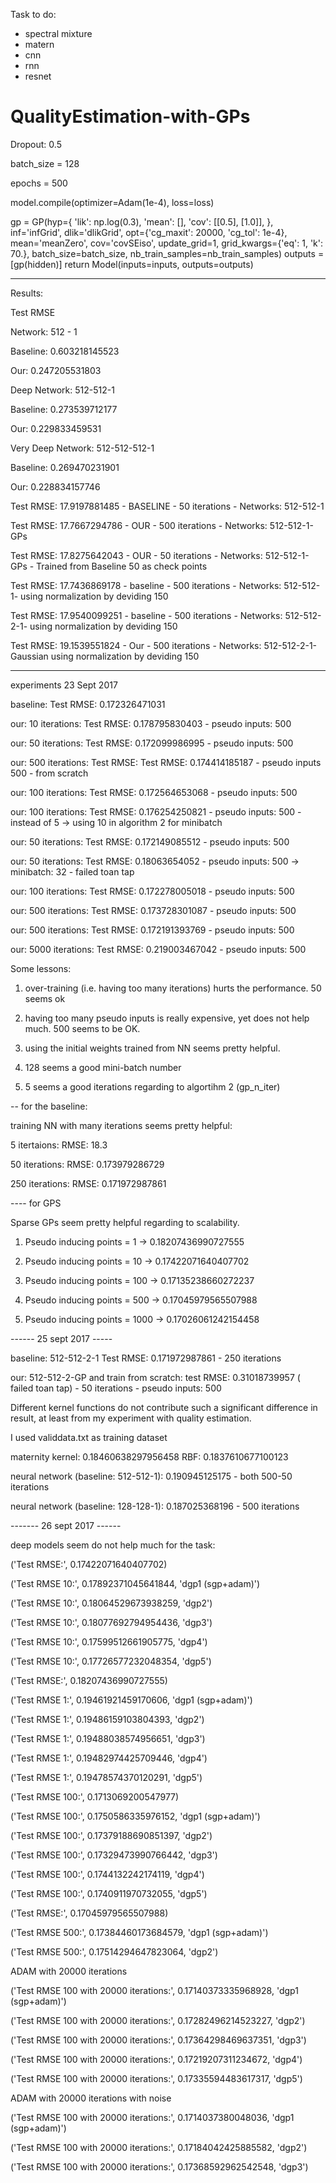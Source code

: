 Task to do:
- spectral mixture
- matern
- cnn
- rnn 
- resnet




# QualityEstimation-with-GPs

Dropout: 0.5

batch_size = 128

epochs = 500

model.compile(optimizer=Adam(1e-4), loss=loss)

gp = GP(hyp={
            'lik': np.log(0.3),
                'mean': [],
                'cov': [[0.5], [1.0]],
            },
            inf='infGrid', dlik='dlikGrid',
            opt={'cg_maxit': 20000, 'cg_tol': 1e-4},
            mean='meanZero', cov='covSEiso',
            update_grid=1,
            grid_kwargs={'eq': 1, 'k': 70.},
            batch_size=batch_size,
            nb_train_samples=nb_train_samples)
    outputs = [gp(hidden)]
    return Model(inputs=inputs, outputs=outputs)

----------------------------------------------

Results:

Test RMSE


Network: 512 - 1

Baseline: 0.603218145523

Our: 0.247205531803

Deep Network: 512-512-1

Baseline: 0.273539712177

Our: 0.229833459531

Very Deep Network: 512-512-512-1

Baseline: 0.269470231901

Our: 0.228834157746


Test RMSE: 17.9197881485 - BASELINE - 50 iterations - Networks: 512-512-1

Test RMSE: 17.7667294786 - OUR - 500 iterations - Networks: 512-512-1-GPs

Test RMSE: 17.8275642043 - OUR - 50 iterations - Networks: 512-512-1-GPs - Trained from Baseline 50 as check points

Test RMSE: 17.7436869178 - baseline - 500 iterations - Networks: 512-512-1- using normalization by deviding 150

Test RMSE: 17.9540099251 - baseline - 500 iterations - Networks: 512-512-2-1- using normalization by deviding 150

Test RMSE: 19.1539551824 - Our - 500 iterations - Networks: 512-512-2-1-Gaussian using normalization by deviding 150

----------------------
experiments 23 Sept 2017

baseline: Test RMSE: 0.172326471031

our: 10 iterations: Test RMSE: 0.178795830403 - pseudo inputs: 500

our: 50 iterations: Test RMSE: 0.172099986995 - pseudo inputs: 500

our: 500 iterations: Test RMSE: Test RMSE: 0.174414185187 - pseudo inputs 500 - from scratch

our: 100 iterations: Test RMSE: 0.172564653068 - pseudo inputs: 500

our: 100 iterations: Test RMSE: 0.176254250821 - pseudo inputs: 500 - instead of 5 -> using 10 in algorithm 2 for minibatch


our: 50 iterations: Test RMSE: 0.172149085512 - pseudo inputs: 500


our: 50 iterations: Test RMSE: 0.18063654052 - pseudo inputs: 500 -> minibatch: 32 - failed toan tap

our: 100 iterations: Test RMSE: 0.172278005018 - pseudo inputs: 500

our: 500 iterations: Test RMSE: 0.173728301087 - pseudo inputs: 500

our: 500 iterations: Test RMSE: 0.172191393769 - pseudo inputs: 500

our: 5000 iterations: Test RMSE: 0.219003467042 - pseudo inputs: 500


Some lessons:



1. over-training (i.e. having too many iterations) hurts the performance. 50 seems ok

2. having too many pseudo inputs is really expensive, yet does not help much. 500 seems to be OK.

3. using the initial weights trained from NN seems pretty helpful.

4. 128 seems a good mini-batch number

5. 5 seems a good iterations regarding to algortihm 2 (gp_n_iter)


-- for the baseline:

training NN with many iterations seems pretty helpful: 

5 itertaions:  RMSE: 18.3

50 iterations: RMSE: 0.173979286729

250 iterations: RMSE: 0.171972987861


---- for GPS

Sparse GPs seem pretty helpful regarding to scalability.

1. Pseudo inducing points = 1 -> 0.18207436990727555

2. Pseudo inducing points = 10 -> 0.17422071640407702

3. Pseudo inducing points = 100 -> 0.17135238660272237

4. Pseudo inducing points = 500 -> 0.17045979565507988

5. Pseudo inducing points = 1000 -> 0.17026061242154458


------ 25 sept 2017 -----

baseline: 512-512-2-1 Test RMSE: 0.171972987861 - 250 iterations

our: 512-512-2-GP and train from scratch: test RMSE: 0.31018739957 ( failed toan tap) - 50 iterations - pseudo inputs: 500

Different kernel functions do not contribute such a significant difference in result, at least from my experiment with quality estimation.

I used validdata.txt as training dataset

maternity kernel: 0.18460638297956458
RBF: 0.1837610677100123

neural network (baseline: 512-512-1): 0.190945125175 - both 500-50 iterations

neural network (baseline: 128-128-1): 0.187025368196 - 500 iterations


------- 26 sept 2017 ------

deep models seem do not help much for the task:

('Test RMSE:', 0.17422071640407702)

('Test RMSE 10:', 0.17892371045641844, 'dgp1 (sgp+adam)')

('Test RMSE 10:', 0.18064529673938259, 'dgp2')

('Test RMSE 10:', 0.18077692794954436, 'dgp3')

('Test RMSE 10:', 0.17599512661905775, 'dgp4')

('Test RMSE 10:', 0.17726577232048354, 'dgp5')


('Test RMSE:', 0.18207436990727555)

('Test RMSE 1:', 0.19461921459170606, 'dgp1 (sgp+adam)')

('Test RMSE 1:', 0.19486159103804393, 'dgp2')

('Test RMSE 1:', 0.19488038574956651, 'dgp3')

('Test RMSE 1:', 0.19482974425709446, 'dgp4')

('Test RMSE 1:', 0.19478574370120291, 'dgp5')


('Test RMSE 100:', 0.1713069200547977)

('Test RMSE 100:', 0.1750586335976152, 'dgp1 (sgp+adam)')

('Test RMSE 100:', 0.17379188690851397, 'dgp2')

('Test RMSE 100:', 0.17329473990766442, 'dgp3')

('Test RMSE 100:', 0.1744132242174119, 'dgp4') 

('Test RMSE 100:', 0.1740911970732055, 'dgp5')


('Test RMSE:', 0.17045979565507988)

('Test RMSE 500:', 0.17384460173684579, 'dgp1 (sgp+adam)')

('Test RMSE 500:', 0.17514294647823064, 'dgp2')



ADAM with 20000 iterations

('Test RMSE 100 with 20000 iterations:', 0.17140373335968928, 'dgp1 (sgp+adam)')

('Test RMSE 100 with 20000 iterations:', 0.17282496214523227, 'dgp2')

('Test RMSE 100 with 20000 iterations:', 0.17364298469637351, 'dgp3')

('Test RMSE 100 with 20000 iterations:', 0.17219207311234672, 'dgp4') 

('Test RMSE 100 with 20000 iterations:', 0.17335594483617317, 'dgp5')


ADAM with 20000 iterations with noise

('Test RMSE 100 with 20000 iterations:', 0.1714037380048036, 'dgp1 (sgp+adam)')

('Test RMSE 100 with 20000 iterations:', 0.17184042425885582, 'dgp2')

('Test RMSE 100 with 20000 iterations:', 0.17368592962542548, 'dgp3')


